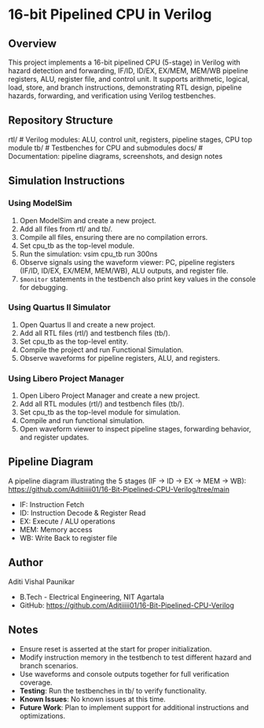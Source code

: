 # 16-bit Pipelined CPU in Verilog

## Overview
This project implements a 16-bit pipelined CPU (5-stage) in Verilog with hazard detection and forwarding, IF/ID, ID/EX, EX/MEM, MEM/WB pipeline registers, ALU, register file, and control unit. It supports arithmetic, logical, load, store, and branch instructions, demonstrating RTL design, pipeline hazards, forwarding, and verification using Verilog testbenches.

## Repository Structure

rtl/ # Verilog modules: ALU, control unit, registers, pipeline stages, CPU top module
tb/ # Testbenches for CPU and submodules
docs/ # Documentation: pipeline diagrams, screenshots, and design notes

## Simulation Instructions
### Using ModelSim
1. Open ModelSim and create a new project.
2. Add all files from rtl/ and tb/.
3. Compile all files, ensuring there are no compilation errors.
4. Set cpu_tb as the top-level module.
5. Run the simulation:
   vsim cpu_tb
   run 300ns
6. Observe signals using the waveform viewer: PC, pipeline registers (IF/ID, ID/EX, EX/MEM, MEM/WB), ALU outputs, and register file.
7. `$monitor` statements in the testbench also print key values in the console for debugging.

### Using Quartus II Simulator
1. Open Quartus II and create a new project.
2. Add all RTL files (rtl/) and testbench files (tb/).
3. Set cpu_tb as the top-level entity.
4. Compile the project and run Functional Simulation.
5. Observe waveforms for pipeline registers, ALU, and registers.

### Using Libero Project Manager
1. Open Libero Project Manager and create a new project.
2. Add all RTL modules (rtl/) and testbench files (tb/).
3. Set cpu_tb as the top-level module for simulation.
4. Compile and run functional simulation.
5. Open waveform viewer to inspect pipeline stages, forwarding behavior, and register updates.

## Pipeline Diagram
A pipeline diagram illustrating the 5 stages (IF → ID → EX → MEM → WB): https://github.com/Aditiiiii01/16-Bit-Pipelined-CPU-Verilog/tree/main
- IF: Instruction Fetch
- ID: Instruction Decode & Register Read
- EX: Execute / ALU operations
- MEM: Memory access
- WB: Write Back to register file

## Author
Aditi Vishal Paunikar
- B.Tech - Electrical Engineering, NIT Agartala
- GitHub: https://github.com/Aditiiiii01/16-Bit-Pipelined-CPU-Verilog

## Notes
- Ensure reset is asserted at the start for proper initialization.
- Modify instruction memory in the testbench to test different hazard and branch scenarios.
- Use waveforms and console outputs together for full verification coverage.
- **Testing**: Run the testbenches in tb/ to verify functionality.
- **Known Issues**: No known issues at this time.
- **Future Work**: Plan to implement support for additional instructions and optimizations.
